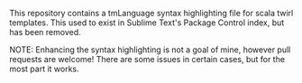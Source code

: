 This repository contains a tmLanguage syntax highlighting file for scala twirl templates. This used to exist in Sublime Text's Package Control index, but has been removed.

NOTE: Enhancing the syntax highlighting is not a goal of mine, however pull requests are welcome! There are some issues in certain cases, but for the most part it works.
